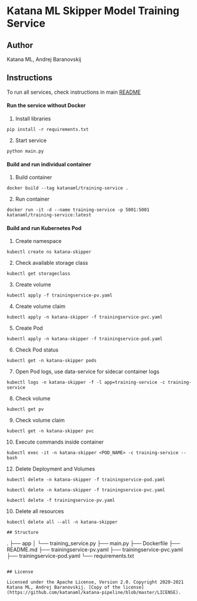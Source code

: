 # Katana ML Skipper Model Training Service

## Author

Katana ML, Andrej Baranovskij

## Instructions

To run all services, check instructions in main [README](https://github.com/katanaml/katana-skipper/blob/master/README.md)

#### Run the service without Docker

1. Install libraries

```
pip install -r requirements.txt
```

2. Start service

```
python main.py
```

#### Build and run individual container

1. Build container

```
docker build --tag katanaml/training-service .
```

2. Run container

```
docker run -it -d --name training-service -p 5001:5001  katanaml/training-service:latest
```

#### Build and run Kubernetes Pod

1. Create namespace

```
kubectl create ns katana-skipper
```

2. Check available storage class

```
kubectl get storageclass
```

3. Create volume

```
kubectl apply -f trainingservice-pv.yaml
```

4. Create volume claim

```
kubectl apply -n katana-skipper -f trainingservice-pvc.yaml
```

5. Create Pod

```
kubectl apply -n katana-skipper -f trainingservice-pod.yaml
```

6. Check Pod status

```
kubectl get -n katana-skipper pods
```

7. Open Pod logs, use data-service for sidecar container logs

```
kubectl logs -n katana-skipper -f -l app=training-service -c training-service
```

8. Check volume

```
kubectl get pv
```

9. Check volume claim

```
kubectl get -n katana-skipper pvc
```

10. Execute commands inside container

```
kubectl exec -it -n katana-skipper <POD_NAME> -c training-service -- bash
```

12. Delete Deployment and Volumes

```
kubectl delete -n katana-skipper -f trainingservice-pod.yaml
```

```
kubectl delete -n katana-skipper -f trainingservice-pvc.yaml
```

```
kubectl delete -f trainingservice-pv.yaml
```

10. Delete all resources

```
kubectl delete all --all -n katana-skipper

## Structure

```
.
├── app
│   └── training_service.py
├── main.py
├── Dockerfile
├── README.md
├── trainingservice-pv.yaml
├── trainingservice-pvc.yaml
├── trainingservice-pod.yaml
└── requirements.txt
```

## License

Licensed under the Apache License, Version 2.0. Copyright 2020-2021 Katana ML, Andrej Baranovskij. [Copy of the license](https://github.com/katanaml/katana-pipeline/blob/master/LICENSE).
